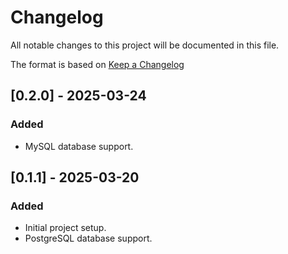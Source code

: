 # Changelog

All notable changes to this project will be documented in this file.

The format is based on [Keep a Changelog](https://keepachangelog.com/en/1.1.0/)

## [0.2.0] - 2025-03-24

### Added

- MySQL database support.

## [0.1.1] - 2025-03-20

### Added

- Initial project setup.
- PostgreSQL database support.